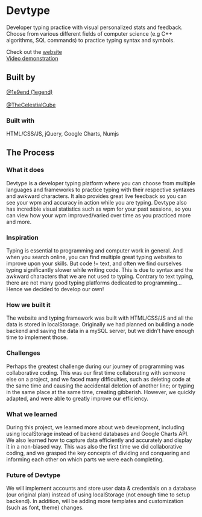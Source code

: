 # Devtype
Developer typing practice with visual personalized stats and feedback. Choose from various different fields of computer science (e.g C++ algorithms, SQL commands) to practice typing syntax and symbols.

Check out the [website](https://1e9end.github.io/devtype) <br />
[Video demonstration](https://www.youtube.com/watch?v=ZdVcBjukAeg)
## Built by
[@1e9end (1egend)](https://github.com/1e9end) <br />
<br />
[@TheCelestialCube](https://github.com/TheCelestialCube) <br/>

### Built with
HTML/CSS/JS, jQuery, Google Charts, Numjs

## The Process

### What it does
Devtype is a developer typing platform where you can choose from multiple languages and frameworks to practice typing with their respective syntaxes and awkward characters. It also provides great live feedback so you can see your wpm and accuracy in action while you are typing. Devtype also has incredible visual statistics such as wpm for your past sessions, so you can view how your wpm improved/varied over time as you practiced more and more.

### Inspiration
Typing is essential to programming and computer work in general. And when you search online, you can find multiple great typing websites to improve upon your skills. But code != text, and often we find ourselves typing significantly slower while writing code. This is due to syntax and the awkward characters that we are not used to typing. Contrary to text typing, there are not many good typing platforms dedicated to programming... Hence we decided to develop our own! 

### How we built it
The website and typing framework was built with HTML/CSS/JS and all the data is stored in localStorage. Originally we had planned on building a node backend and saving the data in a mySQL server, but we didn't have enough time to implement those.

### Challenges
Perhaps the greatest challenge during our journey of programming was collaborative coding. This was our first time collaborating with someone else on a project, and we faced many difficulties, such as deleting code at the same time and causing the accidental deletion of another line; or typing in the same place at the same time, creating gibberish. However, we quickly adapted, and were able to greatly improve our efficiency.

### What we learned
During this project, we learned more about web development, including using localStorage instead of backend databases and Google Charts API. We also learned how to capture data efficiently and accurately and display it in a non-biased way. This was also the first time we did collaborative coding, and we grasped the key concepts of dividing and conquering and informing each other on which parts we were each completing.

### Future of Devtype
We will implement accounts and store user data & credentials on a database (our original plan) instead of using localStorage (not enough time to setup backend).
In addition, will be adding more templates and customization (such as font, theme) changes. 

